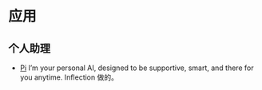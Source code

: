 # 应用
## 个人助理
* [Pi](https://inflection.ai/) I’m your personal AI, designed to be supportive, smart, and there for you anytime. Inflection 做的。